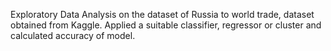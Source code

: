 Exploratory Data Analysis on the dataset of Russia to world trade, dataset obtained from Kaggle.
Applied a suitable classifier, regressor or cluster and calculated accuracy of model.
